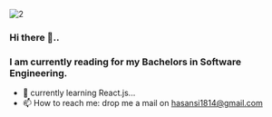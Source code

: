 ![2](https://user-images.githubusercontent.com/63632399/124312301-b1cf7680-db8c-11eb-94cf-8a86bf68c25f.png)
### Hi there 👋..
### I am currently reading for my Bachelors in Software Engineering. 
- 🌱 currently learning React.js...
- 📫 How to reach me: drop me a mail on hasansi1814@gmail.com

<!--
**hasansin/hasansin** is a ✨ _special_ ✨ repository because its `README.md` (this file) appears on your GitHub profile.

Here are some ideas to get you started:

- 🔭 I’m currently working on ...
- 🌱 I’m currently learning ...
- 👯 I’m looking to collaborate on ...
- 🤔 I’m looking for help with ...
- 💬 Ask me about ...
- 📫 How to reach me: ...
- 😄 Pronouns: ...
- ⚡ Fun fact: ...
-->

